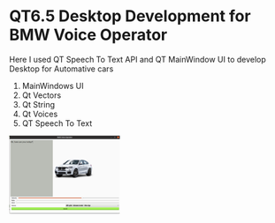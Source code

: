 # QT6.5 Desktop Development for BMW Voice Operator

Here I used QT Speech To Text API and QT MainWindow UI to develop Desktop
for Automative cars

1. MainWindows UI
2. Qt Vectors
3. Qt String
4. Qt Voices
5. QT Speech To Text

<img src="bwm_voice_operator.png" width="200"/>



